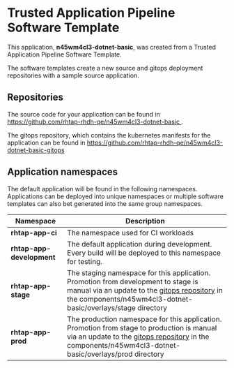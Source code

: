 # Trusted Application Pipeline Software Template

This application, **n45wm4cl3-dotnet-basic**, was created from a Trusted Application Pipeline Software Template.

The software templates create a new source and gitops deployment repositories with a sample source application. 

## Repositories

The source code for your application can be found in [https://github.com/rhtap-rhdh-qe/n45wm4cl3-dotnet-basic ](https://github.com/rhtap-rhdh-qe/n45wm4cl3-dotnet-basic ).
 
The gitops repository, which contains the kubernetes manifests for the application can be found in 
[https://github.com/rhtap-rhdh-qe/n45wm4cl3-dotnet-basic-gitops ](https://github.com/rhtap-rhdh-qe/n45wm4cl3-dotnet-basic-gitops ) 

## Application namespaces 

The default application will be found in the following namespaces. Applications can be deployed into unique namespaces or multiple software templates can also bet generated into the same group namespaces.  

|  Namespace   |  Description   |  
| -------- | -------- |
| **rhtap-app-ci** | The namespace used for CI workloads |
| **rhtap-app-development** | The default application during development. Every build will be deployed to this namespace for testing. |
| **rhtap-app-stage** | The staging namespace for this application. Promotion from development to stage is manual via an update to the [gitops repository](https://github.com/rhtap-rhdh-qe/n45wm4cl3-dotnet-basic-gitops ) in the components/n45wm4cl3-dotnet-basic/overlays/stage directory |
| **rhtap-app-prod** | The production namespace for this application. Promotion from stage to production is manual via an update to the [gitops repository](https://github.com/rhtap-rhdh-qe/n45wm4cl3-dotnet-basic-gitops ) in the components/n45wm4cl3-dotnet-basic/overlays/prod directory |